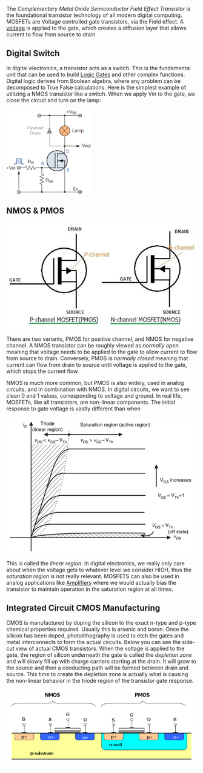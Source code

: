 
The *Complementary Metal Oxide Semiconductor Field Effect Transistor* is the foundational transistor technology of all modern digital computing. MOSFETs are Voltage controlled gate transistors, via the Field effect. A [voltage](../Electricity.md) is applied to the gate, which creates a diffusion layer that allows current to flow from source to drain.

## Digital Switch

In digital electronics, a transistor acts as a switch. This is the fundamental unit that can be used to build [Logic Gates](Logic%20Gates.md) and other complex functions. Digital logic derives from Boolean algebra, where any problem can be decomposed to True False calculations. Here is the simplest example of utilizing a NMOS transistor like a switch. When we apply Vin to the gate, we close the circuit and turn on the lamp:

![](../../Attachments/Pasted%20image%2020230115011905.png)


## NMOS & PMOS

![](../../Attachments/Pasted%20image%2020230115010140.png)

There are two variants, PMOS for positive channel, and NMOS for negative channel. A NMOS transistor can be roughly viewed as *normally open* meaning that voltage needs to be applied to the  gate to allow current to flow from source to drain. Conversely, PMOS is *normally closed* meaning that current can flow from drain to source until voltage is applied to the gate, which stops the current flow. 

NMOS is much more common, but PMOS is also widely, used in analog circuits, and in combination with NMOS. In digital circuits, we want to see clean 0 and 1 values, corresponding to voltage and ground. In real life, MOSFETs, like all transistors, are non-linear components. The initial response to gate voltage is vastly different than when

![](../../Attachments/Pasted%20image%2020230115012303.png)

This is called the *linear region*. In digital electronics, we really only care about when the voltage gets to whatever level we consider HIGH, thus the *saturation region* is not really relevant.  MOSFETS can also be used in analog applications like [Amplifiers](../Analog/Amplifiers.md) where we would actually bias the transistor to maintain operation in the saturation region at all times.

## Integrated Circuit CMOS Manufacturing

CMOS is manufactured by doping the silicon to the exact n-type and p-type chemical properties required. Usually this is arsenic and boron. Once the silicon has been doped, photolithography is used to etch the gates and metal interconnects to form the actual circuits. Below you can see the side-cut view of actual CMOS transistors. When the voltage is applied to the gate, the region of silicon underneath the gate is called the *depletion zone* and will slowly fill up with charge carriers starting at the drain. It will grow to the source and then a conducting path will be formed between drain and source. This time to create the depletion zone is actually what is causing the non-linear behavior in the triode region of the transistor gate response. 

![](../../Attachments/Pasted%20image%2020230115005849.png)